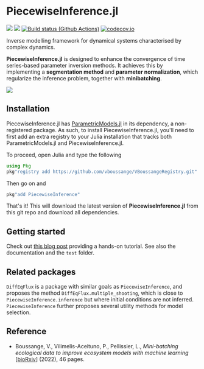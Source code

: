 # PiecewiseInference.jl
[![](https://img.shields.io/badge/docs-stable-blue.svg)](https://vboussange.github.io/PiecewiseInference.jl/stable/)
[![](https://img.shields.io/badge/docs-dev-blue.svg)](https://vboussange.github.io/PiecewiseInference.jl/dev/)
[![Build status (Github Actions)](https://github.com/vboussange/PiecewiseInference.jl/workflows/CI/badge.svg)](https://github.com/vboussange/PiecewiseInference.jl/actions)
[![codecov.io](http://codecov.io/github/vboussange/PiecewiseInference.jl/coverage.svg?branch=main)](http://codecov.io/github/vboussange/PiecewiseInference.jl?branch=main)

Inverse modelling framework for dynamical systems characterised by complex dynamics. 

**PiecewiseInference.jl** is designed to enhance the convergence of time series-based parameter inversion methods. It achieves this by implementing a **segmentation method** and **parameter normalization**, which regularize the inference problem, together with **minibatching**.

![](docs/animated.gif)

## Installation
PiecewiseInference.jl has [ParametricModels.jl](https://github.com/vboussange/ParametricModels.jl) in its dependency, a non-registered package. As such, to install PiecewiseInference.jl, you'll need to first add an extra registry to your Julia installation that tracks both ParametricModels.jl and PiecewiseInference.jl.

To proceed, open Julia and type the following
```julia
using Pkg
pkg"registry add https://github.com/vboussange/VBoussangeRegistry.git"
```
Then go on and 
```julia
pkg"add PiecewiseInference"
```

That's it! This will download the latest version of **PiecewiseInference.jl** from this git repo and download all dependencies.


## Getting started

Check out [this blog post](https://vboussange.github.io/post/piecewiseinference/) providing a hands-on tutorial.
See also the documentation and the `test` folder.

## Related packages
`DiffEqFlux` is a package with similar goals as `PiecewiseInference`, and proposes the method `DiffEqFlux.multiple_shooting`, which is close to `PiecewiseInference.inference` but where initial conditions are not inferred. `PiecewiseInference` further proposes several utility methods for model selection.

## Reference
- Boussange, V., Vilimelis-Aceituno, P., Pellissier, L., _Mini-batching ecological data to improve ecosystem models with machine learning_ [[bioRxiv](https://www.biorxiv.org/content/10.1101/2022.07.25.501365v1)] (2022), 46 pages.
